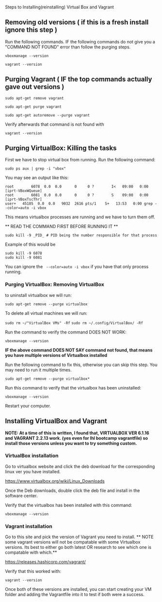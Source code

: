 Steps to Installing(reinstalling) Virtual Box and Vagrant

## Removing old versions ( if this is a fresh install ignore this step )

Run the following commands. IF the following commands do not give you a "COMMAND NOT FOUND" error
than follow the purging steps.

`vboxmanage --version`

`vagrant --version`



## Purging Vagrant ( IF the top commands actually gave out versions ) 

`sudo apt-get remove vagrant`

`sudo apt-get purge vagrant`

`sudo apt-get autoremove --purge vagrant`

Verify afterwards that command is not found with 

`vagrant --version`

## Purging VirtualBox: Killing the tasks

First we have to stop virtual box from running.  Run the following command:

`sudo ps aux | grep -i "vbox"`

You may see an output like this:

```
root        6078  0.0  0.0      0     0 ?        I<   09:00   0:00 [iprt-VBoxWQueue]
root        6081  0.0  0.0      0     0 ?        S    09:00   0:00 [iprt-VBoxTscThr]
user+   45105  0.0  0.0   9032  2616 pts/1    S+   13:53   0:00 grep --color=auto -i vbox
```

This means virtualbox processes are running and we have to turn them off.

** READ THE COMMAND FIRST BEFORE RUNNING IT **

`sudo kill -9 _PID_ # PID being the number responsible for that process`

Example of this would be 

```
sudo kill -9 6078
sudo kill -9 6081
```
You can ignore the ` --color=auto -i vbox` if you have that only process running.

### Purging VirtualBox: Removing VirtualBox

to uninstall virtualbox we will run:

`sudo apt-get remove --purge virtualbox`

To delete all virtual machines we will run:

`sudo rm ~/"VirtualBox VMs" -Rf`
`sudo rm ~/.config/VirtualBox/ -Rf`

Run the command to verify the command DOES NOT WORK: 

`vboxmanage --version`

**IF the above command DOES NOT SAY command not found, that means you have multiple versions of Virtualbox installed**

Run the following command to fix this, otherwise you can skip this step. You may need to run it multiple times.

`sudo apt-get remove --purge virtualbox*`

Run this command to verify that the virtualbox has been uninstalled:

`vboxmanage --version` 

Restart your computer.

## Installing VirtualBox and Vagrant

**NOTE: At a time of this is written, I found that, VIRTUALBOX VER 6.1.16 and VAGRANT 2.2.13 work. (yes even for lhl bootcamp vagrantfile) so install those versions unless you want to try something custom.**


### VirtualBox installation

Go to virtualbox website and click the deb download for the corresponding linux ver you have installed.

https://www.virtualbox.org/wiki/Linux_Downloads

Once the Deb downloads, double click the deb file and install in the software center.

Verify that the virtualbox has been installed with this command:

`vboxmanage --version` 

### Vagrant installation

Go to this site and pick the version of Vagrant you need to install. ** NOTE some vagrant versions
will not be compatable with some Virtualbox versions. Its best to either go both latest OR research 
to see which one is compatable with which.**

https://releases.hashicorp.com/vagrant/


Verify that this worked with:

`vagrant --version`

Once both of these versions are installed, you can start creating your VM folder and 
adding the Vagrantfile into it to test if both were a success.


